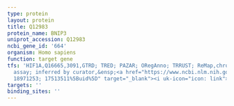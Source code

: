```yaml
---
type: protein
layout: protein
title: Q12983
protein_name: BNIP3
uniprot_accession: Q12983
ncbi_gene_id: '664'
organism: Homo sapiens
function: target gene
tfs: 'HIF1A,Q16665,3091,GTRD; TRED; PAZAR; ORegAnno; TRRUST; ReMap,chromatin immunoprecipitation
  assay; inferred by curator,&ensp;<a href="https://www.ncbi.nlm.nih.gov/pubmed/?term=17848618;
  18971253; 17513511%5Buid%5D" target="_blank"><i uk-icon="icon: link"></i>Pubmed</a>'
targets: ''
binding_sites: ''
---
```

